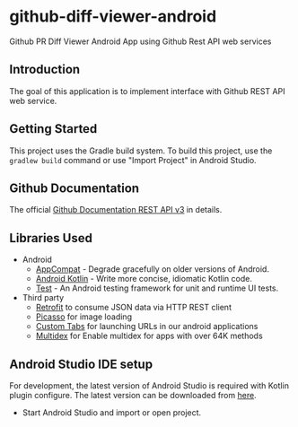 # github-diff-viewer-android
Github PR Diff Viewer Android App using Github Rest API web services 

Introduction
------------

The goal of this application is to implement interface with Github REST API web service. 

Getting Started
---------------
This project uses the Gradle build system. To build this project, use the
`gradlew build` command or use "Import Project" in Android Studio.

Github Documentation
---------
The official [Github Documentation REST API v3](https://developer.github.com/v3/) in details.


Libraries Used
--------------
* Android
  * [AppCompat](https://developer.android.com/jetpack/androidx) - Degrade gracefully on older versions of Android.
  * [Android Kotlin](https://developer.android.com/kotlin) - Write more concise, idiomatic Kotlin code.
  * [Test](https://developer.android.com/training/testing/) - An Android testing framework for unit and runtime UI tests.
* Third party
  * [Retrofit](https://square.github.io/retrofit/) to consume JSON data via HTTP REST client
  * [Picasso](https://square.github.io/picasso/) for image loading
  * [Custom Tabs](https://developer.chrome.com/multidevice/android/customtabs) for launching URLs in our android applications
  * [Multidex](https://developer.android.com/studio/build/multidex) for Enable multidex for apps with over 64K methods

Android Studio IDE setup
------------------------
For development, the latest version of Android Studio is required with Kotlin plugin configure. The latest version can be
downloaded from [here](https://developer.android.com/studio/).

- Start Android Studio and import or open project.
